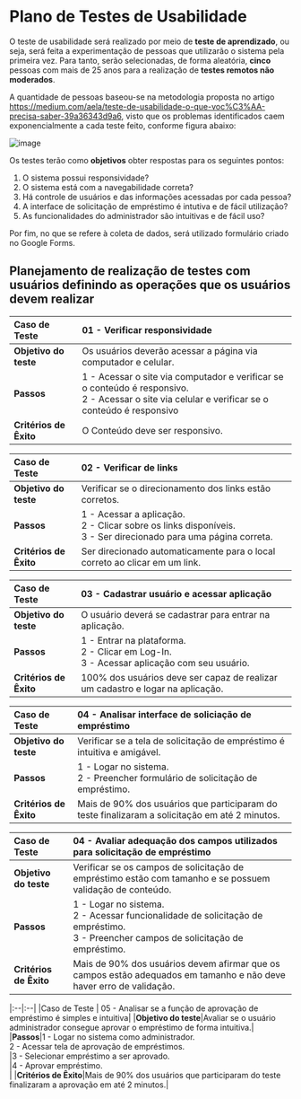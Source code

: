 # Plano de Testes de Usabilidade

O teste de usabilidade será realizado por meio de **teste de aprendizado**, ou seja, será feita a experimentação de pessoas que utilizarão o sistema pela primeira vez. Para tanto, serão selecionadas, de forma aleatória, **cinco** pessoas  com mais de 25 anos para a realização de **testes remotos não moderados**.

A quantidade de pessoas baseou-se na metodologia proposta no artigo https://medium.com/aela/teste-de-usabilidade-o-que-voc%C3%AA-precisa-saber-39a36343d9a6, visto que os problemas identificados caem exponencialmente a cada teste feito, conforme figura abaixo:

![image](https://user-images.githubusercontent.com/51962729/193430692-855df8d8-3964-42a7-918d-300be5dfc945.png)

Os testes terão como **objetivos** obter respostas para os seguintes pontos:
1. O sistema possui responsividade?
2. O sistema está com a navegabilidade correta?
3. Há controle de usuários e das informações acessadas por cada pessoa?
4. A interface de solicitação de empréstimo é intutiva e de fácil utilização?
5. As funcionalidades do administrador são intuitivas e de fácil uso?

Por fim, no que se refere à coleta de dados, será utilizado formulário criado no Google Forms.

## Planejamento de realização de testes com usuários definindo as operações que os usuários devem realizar ##

|Caso de Teste | 01 - Verificar responsividade|
|:--|:--|
|**Objetivo do teste**|Os usuários deverão acessar a página via computador e celular.| 
|**Passos**|1 - Acessar o site via computador e verificar se o conteúdo é responsivo.<br/>2 - Acessar o site via celular e verificar se o conteúdo é responsivo<br/>|
|**Critérios de Êxito**|O Conteúdo deve ser responsivo.|


|Caso de Teste | 02 - Verificar de links|
|:--|:--|
|**Objetivo do teste**|Verificar se o direcionamento dos links estão corretos.|
|**Passos**|1 - Acessar a aplicação.<br/>2 - Clicar sobre os links disponíveis.</br> 3 - Ser direcionado para uma página correta.
|**Critérios de Êxito**|Ser direcionado automaticamente para o local correto ao clicar em um link.|

|Caso de Teste | 03 - Cadastrar usuário e acessar aplicação |
|:--|:--|
|**Objetivo do teste**| O usuário deverá se cadastrar para entrar na aplicação.|
|**Passos**|1 - Entrar na plataforma.<br/>2 - Clicar em Log-In.<br/>3 - Acessar aplicação com seu usuário.|
|**Critérios de Êxito**|100% dos usuários deve ser capaz de realizar um cadastro e logar na aplicação.|

|Caso de Teste | 04 - Analisar interface de soliciação de empréstimo|
|:--|:--|
|**Objetivo do teste**|Verificar se a tela de solicitação de empréstimo é intuitiva e amigável.|
|**Passos**|1 - Logar no sistema.<br/>2 - Preencher formulário de solicitação de empréstimo.|
|**Critérios de Êxito**|Mais de 90% dos usuários que participaram do teste finalizaram a solicitação em até 2 minutos.|

|Caso de Teste | 04 - Avaliar adequação dos campos utilizados para  solicitação de empréstimo|
|:--|:--|
|**Objetivo do teste**|Verificar se os campos de solicitação de empréstimo estão com tamanho e se possuem validação de conteúdo.|
|**Passos**|1 - Logar no sistema.<br/>2 - Acessar funcionalidade de solicitação de empréstimo. <br/> 3 - Preencher campos de solicitação de empréstimo.|
|**Critérios de Êxito**|Mais de 90% dos usuários devem afirmar que os campos estão adequados em tamanho e não deve haver erro de validação.|

|:--|:--|
|Caso de Teste | 05 - Analisar se a função de aprovação de empréstimo é simples e intuitiva|
|**Objetivo do teste**|Avaliar se o usuário administrador consegue aprovar o empréstimo de forma intuitiva.|
|**Passos**|1 - Logar no sistema como administrador.<br/>2 - Acessar tela de aprovação de empréstimos. <br/>|3 - Selecionar empréstimo a ser aprovado. <br/>|4 - Aprovar empréstimo. <br/>|
|**Critérios de Êxito**|Mais de 90% dos usuários que participaram do teste finalizaram a aprovação em até 2 minutos.|

